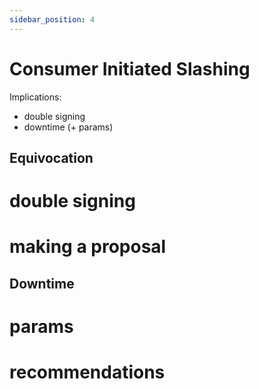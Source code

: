 ```yaml
---
sidebar_position: 4
---
```


# Consumer Initiated Slashing

Implications: 
- double signing
- downtime (+ params)

## Equivocation

# double signing
# making a proposal

## Downtime

# params
# recommendations

